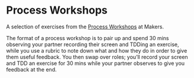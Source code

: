 # Process Workshops

A selection of exercises from the [Process Workshops](https://github.com/makersacademy/skills-workshops/tree/master/process_review) at Makers.

The format of a process workshop is to pair up and spend 30 mins observing your partner recording their screen and TDDing an exercise, while you use a rubric to note down what and how they do in order to give them useful feedback. You then swap over roles; you’ll record your screen and TDD an exercise for 30 mins while your partner observes to give you feedback at the end.
